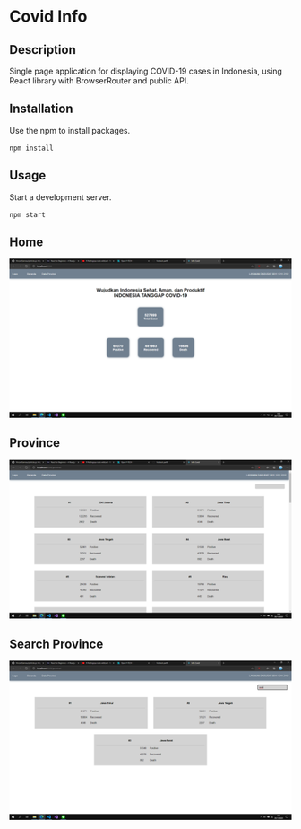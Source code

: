 # Covid Info

## Description
Single page application for displaying COVID-19 cases in Indonesia, using React library with BrowserRouter and public API.

## Installation
Use the npm to install packages.
```
npm install
```

## Usage
Start a development server.
```
npm start
```

## Home
![Home](/docs/home.png)

## Province
![Province](/docs/provinsi.png)

## Search Province
![Home](/docs/search-provinsi.png)


